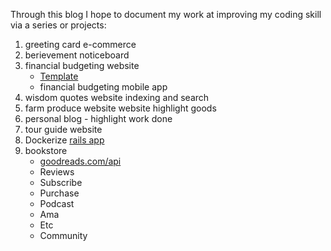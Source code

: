 Through this blog I hope to document my work at improving my coding skill via a series or projects:

1. greeting card e-commerce 
1. berievement noticeboard
1. financial budgeting website 
    - [Template](https://docs.google.com/spreadsheets/d/19eNdSofmSd8IVGbCKBiZfO5D6m_NWI6dSdLaTqQxL0U/edit#gid=2146524211)
    - financial budgeting mobile app
1. wisdom quotes website indexing and search
1. farm produce website website highlight goods
1. personal blog - highlight work done
1. tour guide website
1. Dockerize [rails app](https://www.codewithjason.com/dockerize-rails-application/)
1. bookstore 
    - [goodreads.com/api](https://www.goodreads.com/api)
    - Reviews
    - Subscribe
    - Purchase
    - Podcast
    - Ama
    - Etc
    - Community
